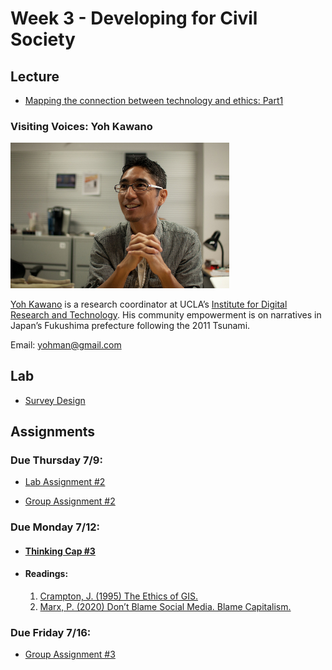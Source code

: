 # Week 3 - Developing for Civil Society

## Lecture
- [Mapping the connection between technology and ethics: Part1](./Materials/AA191_S_W3_Lecture_3part1.pdf)

### Visiting Voices: Yoh Kawano 
<img src="./Materials/media/yohkawano.jpg" alt="yoh picture" width="350"/>

[Yoh Kawano](https://twitter.com/yohman) is a research coordinator at UCLA’s [Institute for Digital Research and Technology](https://idre.ucla.edu/people/yoh-kawano). His community empowerment is on narratives in Japan’s Fukushima prefecture following the 2011 Tsunami. 

Email: [yohman@gmail.com](mailto:yohman@gmail.com)

## Lab 
- [Survey Design](./Lab/readme.md)

## Assignments
### Due Thursday 7/9:
- [Lab Assignment #2](https://github.com/albertkun/211A-ASIAAM-191A/discussions/9)

- [Group Assignment #2](../Week_3/Materials/../../Week_2/Materials/group_assigment_2.md)

### Due Monday 7/12:

- #### [Thinking Cap #3](./Materials/thinking-cap.md)

- #### Readings:
  1. [Crampton, J. (1995) The Ethics of GIS.](./Materials/CramptonCaGISEthics1995.pdf)
  2. [Marx, P. (2020) Don’t Blame Social Media. Blame Capitalism.](https://www.jacobinmag.com/2020/09/social-media-platform-capitalism-the-social-dilemma)

### Due Friday 7/16:
- [Group Assignment #3](./Materials/group_assignment.md)